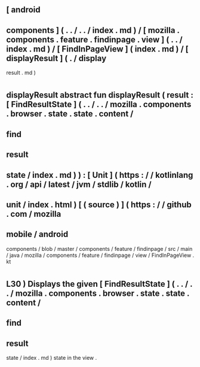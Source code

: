 [
android
-
components
]
(
.
.
/
.
.
/
index
.
md
)
/
[
mozilla
.
components
.
feature
.
findinpage
.
view
]
(
.
.
/
index
.
md
)
/
[
FindInPageView
]
(
index
.
md
)
/
[
displayResult
]
(
.
/
display
-
result
.
md
)
#
displayResult
abstract
fun
displayResult
(
result
:
[
FindResultState
]
(
.
.
/
.
.
/
mozilla
.
components
.
browser
.
state
.
state
.
content
/
-
find
-
result
-
state
/
index
.
md
)
)
:
[
Unit
]
(
https
:
/
/
kotlinlang
.
org
/
api
/
latest
/
jvm
/
stdlib
/
kotlin
/
-
unit
/
index
.
html
)
[
(
source
)
]
(
https
:
/
/
github
.
com
/
mozilla
-
mobile
/
android
-
components
/
blob
/
master
/
components
/
feature
/
findinpage
/
src
/
main
/
java
/
mozilla
/
components
/
feature
/
findinpage
/
view
/
FindInPageView
.
kt
#
L30
)
Displays
the
given
[
FindResultState
]
(
.
.
/
.
.
/
mozilla
.
components
.
browser
.
state
.
state
.
content
/
-
find
-
result
-
state
/
index
.
md
)
state
in
the
view
.
